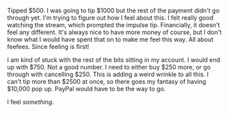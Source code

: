 Tipped $500. I was going to tip $1000 but the rest of the payment didn't go through yet. I'm trying to figure out how I feel about this. I felt really good watching the stream, which prompted the impulse tip. Financially, it doesn't feel any different. It's always nice to have more money of course, but I don't know what I would have spent that on to make me feel this way. All about feefees. Since feeling is first!

I am kind of stuck with the rest of the bits sitting in my account. I would end up with $750. Not a good number. I need to either buy $250 more, or go through with cancelling $250. This is adding a weird wrinkle to all this. I can't tip more than $2500 at once, so there goes my fantasy of having $10,000 pop up. PayPal would have to be the way to go.

I feel *something*.
